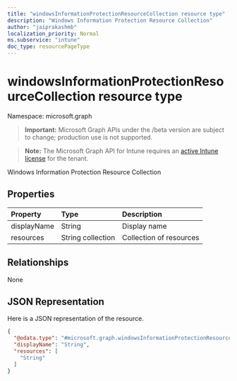 ```yaml
---
title: "windowsInformationProtectionResourceCollection resource type"
description: "Windows Information Protection Resource Collection"
author: "jaiprakashmb"
localization_priority: Normal
ms.subservice: "intune"
doc_type: resourcePageType
---
```


# windowsInformationProtectionResourceCollection resource type

Namespace: microsoft.graph
> **Important:** Microsoft Graph APIs under the /beta version are subject to change; production use is not supported.

> **Note:** The Microsoft Graph API for Intune requires an [active Intune license](https://go.microsoft.com/fwlink/?linkid=839381) for the tenant.


Windows Information Protection Resource Collection

## Properties
|Property|Type|Description|
|:---|:---|:---|
|displayName|String|Display name|
|resources|String collection|Collection of resources|

## Relationships
None

## JSON Representation
Here is a JSON representation of the resource.
<!-- {
  "blockType": "resource",
  "@odata.type": "microsoft.graph.windowsInformationProtectionResourceCollection"
}
-->
``` json
{
  "@odata.type": "#microsoft.graph.windowsInformationProtectionResourceCollection",
  "displayName": "String",
  "resources": [
    "String"
  ]
}
```
